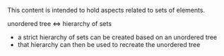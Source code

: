 
This content is intended to hold aspects related to sets of elements.

unordered tree <=> hierarchy of sets

* a strict hierarchy of sets can be created based on an unordered tree
* that hierarchy can then be used to recreate the unordered tree
